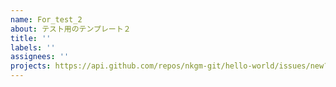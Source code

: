 ```yaml
---
name: For_test_2
about: テスト用のテンプレート２
title: ''
labels: ''
assignees: ''
projects: https://api.github.com/repos/nkgm-git/hello-world/issues/new?projects=nkgm-git/hello-world/projects/1
---
```



